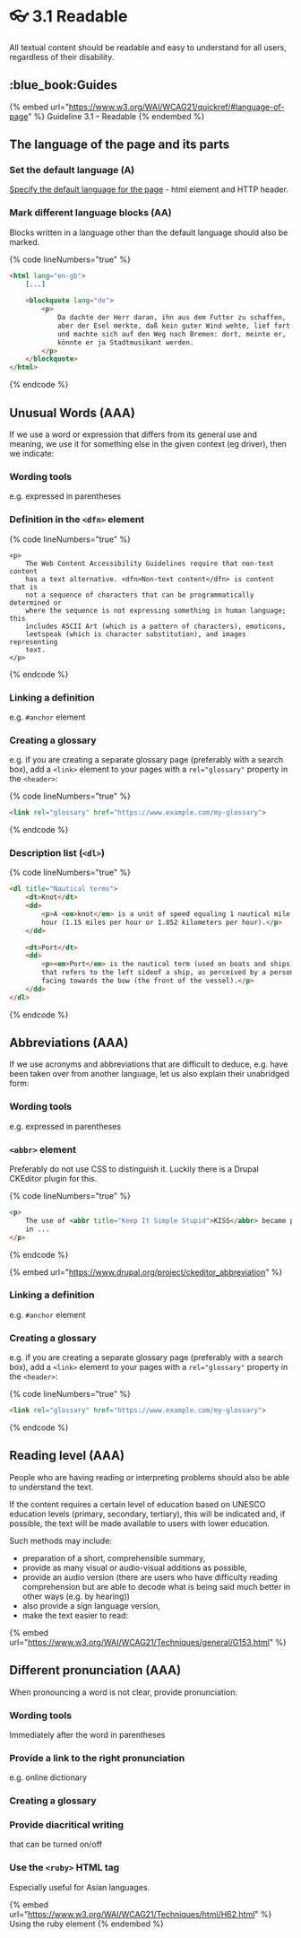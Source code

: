 # 👓 3.1 Readable

All textual content should be readable and easy to understand for all users, regardless of their disability.

## :blue\_book:Guides

{% embed url="https://www.w3.org/WAI/WCAG21/quickref/#language-of-page" %}
Guideline 3.1 – Readable
{% endembed %}

## The language of the page and its parts

### Set the default language (A)

[Specify the default language for the page](../1.-perceivable/1.3-adaptable.md#multidirectional-texts-a) - html element and HTTP header.

### Mark different language blocks (AA)

Blocks written in a language other than the default language should also be marked.

{% code lineNumbers="true" %}
```html
<html lang="en-gb">
    [...]
    
    <blockquote lang="de">
        <p>
            Da dachte der Herr daran, ihn aus dem Futter zu schaffen,
            aber der Esel merkte, daß kein guter Wind wehte, lief fort
            und machte sich auf den Weg nach Bremen: dort, meinte er,
            könnte er ja Stadtmusikant werden.
        </p>
    </blockquote>
</html>
```
{% endcode %}

## Unusual Words (AAA)

If we use a word or expression that differs from its general use and meaning, we use it for something else in the given context (eg driver), then we indicate:

### Wording tools

e.g. expressed in parentheses

### Definition in the `<dfn>` element

{% code lineNumbers="true" %}
```markup
<p>
    The Web Content Accessibility Guidelines require that non-text content 
    has a text alternative. <dfn>Non-text content</dfn> is content that is 
    not a sequence of characters that can be programmatically determined or 
    where the sequence is not expressing something in human language; this 
    includes ASCII Art (which is a pattern of characters), emoticons, 
    leetspeak (which is character substitution), and images representing 
    text.
</p>
```
{% endcode %}

### Linking a definition

e.g. `#anchor` element

### Creating a glossary

e.g. if you are creating a separate glossary page (preferably with a search box), add a `<link>` element to your pages with a `rel="glossary"` property in the `<header>`:

{% code lineNumbers="true" %}
```html
<link rel="glossary" href="https://www.example.com/my-glossary">
```
{% endcode %}

### Description list (`<dl>`)

{% code lineNumbers="true" %}
```html
<dl title="Nautical terms">
    <dt>Knot</dt>
    <dd>
        <p>A <em>knot</em> is a unit of speed equaling 1 nautical mile per 
        hour (1.15 miles per hour or 1.852 kilometers per hour).</p>
    </dd>
    
    <dt>Port</dt>
    <dd>
        <p><em>Port</em> is the nautical term (used on boats and ships) 
        that refers to the left sideof a ship, as perceived by a person 
        facing towards the bow (the front of the vessel).</p>
    </dd>
</dl>
```
{% endcode %}

## Abbreviations (AAA)

If we use acronyms and abbreviations that are difficult to deduce, e.g. have been taken over from another language, let us also explain their unabridged form:

### Wording tools

e.g. expressed in parentheses

### `<abbr>` element

Preferably do not use CSS to distinguish it. Luckily there is a Drupal CKEditor plugin for this.

{% code lineNumbers="true" %}
```html
<p>
    The use of <abbr title="Keep It Simple Stupid">KISS</abbr> became popular 
    in ...
</p>
```
{% endcode %}

{% embed url="https://www.drupal.org/project/ckeditor_abbreviation" %}

### Linking a definition

e.g. `#anchor` element

### Creating a glossary

e.g. if you are creating a separate glossary page (preferably with a search box), add a `<link>` element to your pages with a `rel="glossary"` property in the `<header>`:

{% code lineNumbers="true" %}
```html
<link rel="glossary" href="https://www.example.com/my-glossary">
```
{% endcode %}

## Reading level (AAA)

People who are having reading or interpreting problems should also be able to understand the text.

If the content requires a certain level of education based on UNESCO education levels (primary, secondary, tertiary), this will be indicated and, if possible, the text will be made available to users with lower education.

Such methods may include:

* preparation of a short, comprehensible summary,
* provide as many visual or audio-visual additions as possible,
* provide an audio version (there are users who have difficulty reading comprehension but are able to decode what is being said much better in other ways (e.g. by hearing))
* also provide a sign language version,
* make the text easier to read:

{% embed url="https://www.w3.org/WAI/WCAG21/Techniques/general/G153.html" %}

## Different pronunciation (AAA)

When pronouncing a word is not clear, provide pronunciation:

### **Wording tools**

Immediately after the word in parentheses

### Provide a link to the right pronunciation

e.g. online dictionary

### Creating a glossary

### Provide diacritical writing

that can be turned on/off

### Use the `<ruby>` HTML tag

Especially useful for Asian languages.

{% embed url="https://www.w3.org/WAI/WCAG21/Techniques/html/H62.html" %}
Using the ruby element
{% endembed %}

###
